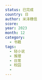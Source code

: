 ```yaml
---
status: 已完成
country: 日
author: 米泽穗信
score:
year: 2023
month: 12
category:
  - 书籍
tags:
  - 轻小说
  - 推理
  - 日常
  - 校园
  -
---
```

